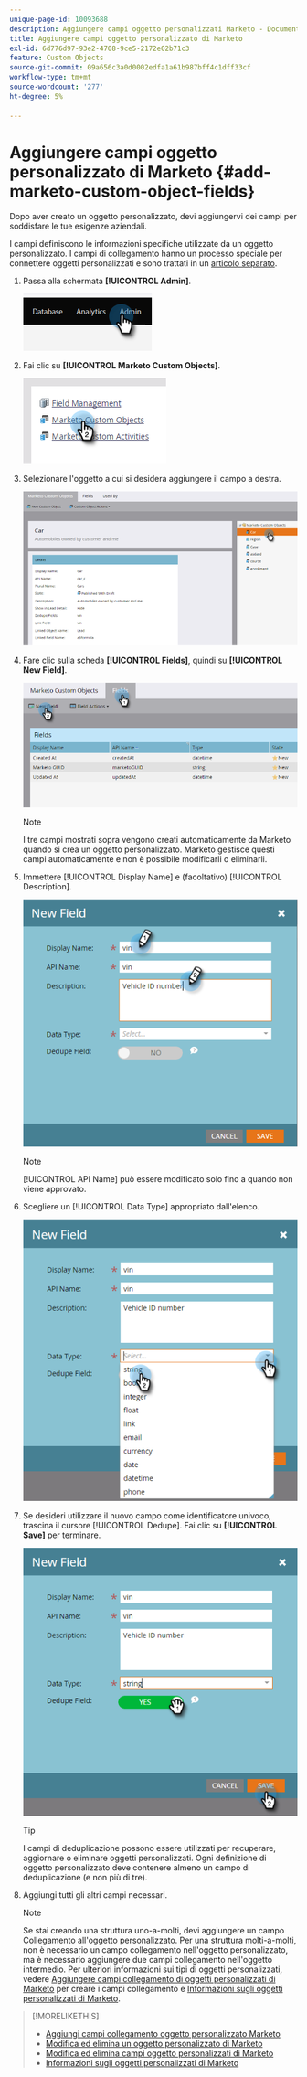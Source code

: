 ```yaml
---
unique-page-id: 10093688
description: Aggiungere campi oggetto personalizzati Marketo - Documentazione Marketo - Documentazione del prodotto
title: Aggiungere campi oggetto personalizzato di Marketo
exl-id: 6d776d97-93e2-4708-9ce5-2172e02b71c3
feature: Custom Objects
source-git-commit: 09a656c3a0d0002edfa1a61b987bff4c1dff33cf
workflow-type: tm+mt
source-wordcount: '277'
ht-degree: 5%

---
```


# Aggiungere campi oggetto personalizzato di Marketo {#add-marketo-custom-object-fields}

Dopo aver creato un oggetto personalizzato, devi aggiungervi dei campi per soddisfare le tue esigenze aziendali.

I campi definiscono le informazioni specifiche utilizzate da un oggetto personalizzato. I campi di collegamento hanno un processo speciale per connettere oggetti personalizzati e sono trattati in un [articolo separato](/help/marketo/product-docs/administration/marketo-custom-objects/add-marketo-custom-object-link-fields.md).

1. Passa alla schermata **[!UICONTROL Admin]**.

   ![](assets/add-marketo-custom-object-fields-1.png)

1. Fai clic su **[!UICONTROL Marketo Custom Objects]**.

   ![](assets/add-marketo-custom-object-fields-2.png)

1. Selezionare l&#39;oggetto a cui si desidera aggiungere il campo a destra.

   ![](assets/add-marketo-custom-object-fields-3.png)

1. Fare clic sulla scheda **[!UICONTROL Fields]**, quindi su **[!UICONTROL New Field]**.

   ![](assets/add-marketo-custom-object-fields-4.png)

   >[!NOTE]
   >
   >I tre campi mostrati sopra vengono creati automaticamente da Marketo quando si crea un oggetto personalizzato. Marketo gestisce questi campi automaticamente e non è possibile modificarli o eliminarli.

1. Immettere [!UICONTROL Display Name] e (facoltativo) [!UICONTROL Description].

   ![](assets/add-marketo-custom-object-fields-5.png)

   >[!NOTE]
   >
   >[!UICONTROL API Name] può essere modificato solo fino a quando non viene approvato.

1. Scegliere un [!UICONTROL Data Type] appropriato dall&#39;elenco.

   ![](assets/add-marketo-custom-object-fields-6.png)

1. Se desideri utilizzare il nuovo campo come identificatore univoco, trascina il cursore [!UICONTROL Dedupe]. Fai clic su **[!UICONTROL Save]** per terminare.

   ![](assets/add-marketo-custom-object-fields-7.png)

   >[!TIP]
   >
   >I campi di deduplicazione possono essere utilizzati per recuperare, aggiornare o eliminare oggetti personalizzati. Ogni definizione di oggetto personalizzato deve contenere almeno un campo di deduplicazione (e non più di tre).

1. Aggiungi tutti gli altri campi necessari.

   >[!NOTE]
   >
   >Se stai creando una struttura uno-a-molti, devi aggiungere un campo Collegamento all&#39;oggetto personalizzato. Per una struttura molti-a-molti, non è necessario un campo collegamento nell&#39;oggetto personalizzato, ma è necessario aggiungere due campi collegamento nell&#39;oggetto intermedio. Per ulteriori informazioni sui tipi di oggetti personalizzati, vedere [Aggiungere campi collegamento di oggetti personalizzati di Marketo](/help/marketo/product-docs/administration/marketo-custom-objects/add-marketo-custom-object-fields.md) per creare i campi collegamento e [Informazioni sugli oggetti personalizzati di Marketo](/help/marketo/product-docs/administration/marketo-custom-objects/understanding-marketo-custom-objects.md).

>[!MORELIKETHIS]
>
>* [Aggiungi campi collegamento oggetto personalizzato Marketo](/help/marketo/product-docs/administration/marketo-custom-objects/add-marketo-custom-object-link-fields.md)
>* [Modifica ed elimina un oggetto personalizzato di Marketo](/help/marketo/product-docs/administration/marketo-custom-objects/edit-and-delete-a-marketo-custom-object.md)
>* [Modifica ed elimina campi oggetto personalizzati di Marketo](/help/marketo/product-docs/administration/marketo-custom-objects/edit-and-delete-marketo-custom-object-fields.md)
>* [Informazioni sugli oggetti personalizzati di Marketo](/help/marketo/product-docs/administration/marketo-custom-objects/understanding-marketo-custom-objects.md)

